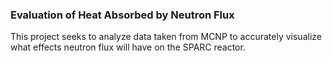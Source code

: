 ### Evaluation of Heat Absorbed by Neutron Flux
This project seeks to analyze data taken from MCNP to accurately visualize what effects neutron flux will have on the SPARC reactor.
